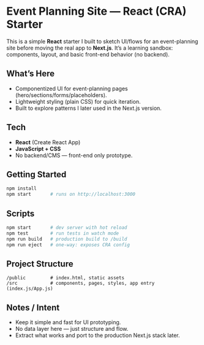 # Event Planning Site — React (CRA) Starter

This is a simple **React** starter I built to sketch UI/flows for an event-planning site before moving the real app to **Next.js**. It’s a learning sandbox: components, layout, and basic front-end behavior (no backend).

## What’s Here

* Componentized UI for event-planning pages (hero/sections/forms/placeholders).
* Lightweight styling (plain CSS) for quick iteration.
* Built to explore patterns I later used in the Next.js version.

## Tech

* **React** (Create React App)
* **JavaScript + CSS**
* No backend/CMS — front-end only prototype.

## Getting Started

```bash
npm install
npm start       # runs on http://localhost:3000
```

## Scripts

```bash
npm start       # dev server with hot reload
npm test        # run tests in watch mode
npm run build   # production build to /build
npm run eject   # one-way: exposes CRA config
```

## Project Structure

```
/public         # index.html, static assets
/src            # components, pages, styles, app entry (index.js/App.js)
```

## Notes / Intent

* Keep it simple and fast for UI prototyping.
* No data layer here — just structure and flow.
* Extract what works and port to the production Next.js stack later.
